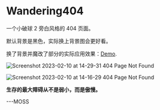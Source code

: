 # Wandering404

一个小破球 2 旁白风格的 404 页面。

默认背景是黑色，实际换上背景图会更好看。

换了背景并魔改了部分的实际应用效果：[Demo](https://sukwants.github.io/404).

![Screenshot 2023-02-10 at 14-29-31 404 Page Not Found](https://user-images.githubusercontent.com/95968907/218019242-a9823a6c-3c1e-47e5-b018-9ede7f488e84.png)

![Screenshot 2023-02-10 at 14-16-29 404 Page Not Found](https://user-images.githubusercontent.com/95968907/218018749-6cb13769-7859-4688-bed6-28e1943c3607.png)

**生存的最大障碍从不是弱小，而是傲慢。**

---MOSS
